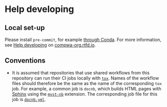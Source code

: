 # Help developing

## Local set-up

Please install `pre-commit`, for example [through Conda](https://anaconda.org/conda-forge/pre_commit). For more information, see [Help developing](https://compwa-org.rtfd.io/develop.html) on [compwa-org.rtfd.io](https://compwa-org.readthedocs.io).

## Conventions

- It is assumed that repositories that use shared workflows from this repository can run their CI jobs locally with [`tox`](https://tox.wiki). Names of the workflow files should therefore be the same as the name of the corresponding `tox` job. For example, a common job is `docnb`, which builds HTML pages with [Sphinx](https://www.sphinx-doc.org) using the [`myst-nb`](https://myst-nb.rtfd.io) extension. The corresponding job file for this job is [`docnb.yml`](./.github/workflows/docnb.yml).
